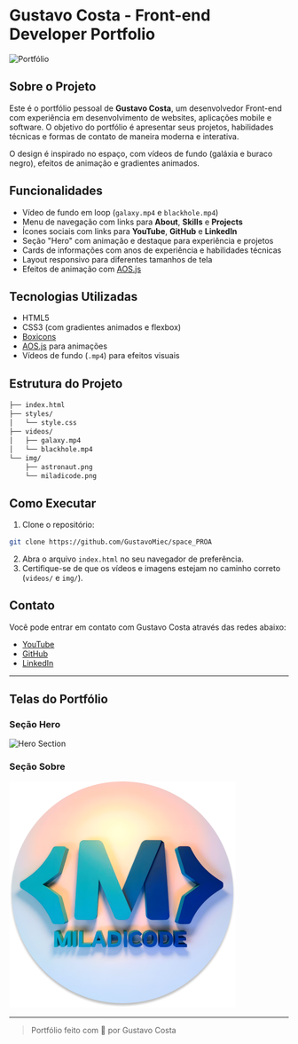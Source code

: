 # Gustavo Costa - Front-end Developer Portfolio

![Portfólio](img/astronaut.png)

## Sobre o Projeto
Este é o portfólio pessoal de **Gustavo Costa**, um desenvolvedor Front-end com experiência em desenvolvimento de websites, aplicações mobile e software. O objetivo do portfólio é apresentar seus projetos, habilidades técnicas e formas de contato de maneira moderna e interativa.

O design é inspirado no espaço, com vídeos de fundo (galáxia e buraco negro), efeitos de animação e gradientes animados.

## Funcionalidades
- Vídeo de fundo em loop (`galaxy.mp4` e `blackhole.mp4`)
- Menu de navegação com links para **About**, **Skills** e **Projects**
- Ícones sociais com links para **YouTube**, **GitHub** e **LinkedIn**
- Seção "Hero" com animação e destaque para experiência e projetos
- Cards de informações com anos de experiência e habilidades técnicas
- Layout responsivo para diferentes tamanhos de tela
- Efeitos de animação com [AOS.js](https://michalsnik.github.io/aos/)

## Tecnologias Utilizadas
- HTML5
- CSS3 (com gradientes animados e flexbox)
- [Boxicons](https://boxicons.com/)
- [AOS.js](https://michalsnik.github.io/aos/) para animações
- Vídeos de fundo (`.mp4`) para efeitos visuais

## Estrutura do Projeto
```
├── index.html
├── styles/
│   └── style.css
├── videos/
│   ├── galaxy.mp4
│   └── blackhole.mp4
└── img/
    ├── astronaut.png
    └── miladicode.png
```

## Como Executar
1. Clone o repositório:
```bash
git clone https://github.com/GustavoMiec/space_PROA
```
2. Abra o arquivo `index.html` no seu navegador de preferência.
3. Certifique-se de que os vídeos e imagens estejam no caminho correto (`videos/` e `img/`).

## Contato
Você pode entrar em contato com Gustavo Costa através das redes abaixo:

- [YouTube](https://www.youtube.com/)
- [GitHub](https://github.com/GustavoMiec)
- [LinkedIn](https://www.linkedin.com/in/gustavo-costa-mieczkowsky-56b210255/)

---

## Telas do Portfólio

### Seção Hero
![Hero Section](img/astronaut.png)

### Seção Sobre
![About Section](img/miladicode.png)

---

> Portfólio feito com 💜 por Gustavo Costa

